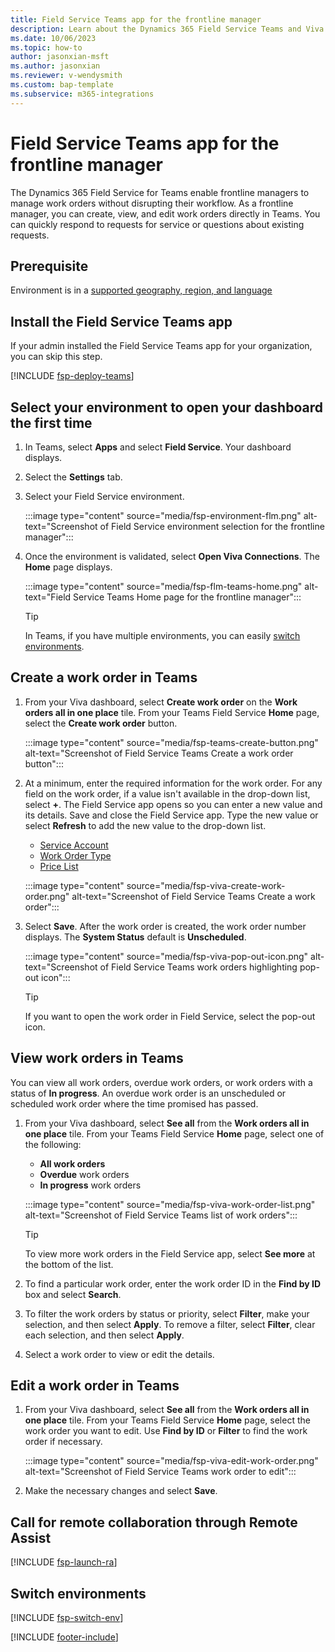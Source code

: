 ```yaml
---
title: Field Service Teams app for the frontline manager
description: Learn about the Dynamics 365 Field Service Teams and Viva Connections app to create, view, and edit work orders.
ms.date: 10/06/2023
ms.topic: how-to
author: jasonxian-msft
ms.author: jasonxian
ms.reviewer: v-wendysmith
ms.custom: bap-template
ms.subservice: m365-integrations
---
```


# Field Service Teams app for the frontline manager

The Dynamics 365 Field Service for Teams enable frontline managers to manage work orders without disrupting their workflow. As a frontline manager, you can create, view, and edit work orders directly in Teams. You can quickly respond to requests for service or questions about existing requests.

## Prerequisite

Environment is in a [supported geography, region, and language](flw-overview.md#supported-geographies-regions-and-languages)

## Install the Field Service Teams app

If your admin installed the Field Service Teams app for your organization, you can skip this step.

[!INCLUDE [fsp-deploy-teams](../includes/fsp-deploy-teams.md)]

## Select your environment to open your dashboard the first time

1. In Teams, select **Apps** and select **Field Service**. Your dashboard displays.

1. Select the **Settings** tab.

1. Select your Field Service environment.

   :::image type="content" source="media/fsp-environment-flm.png" alt-text="Screenshot of Field Service environment selection for the frontline manager":::

1. Once the environment is validated, select **Open Viva Connections**. The **Home** page displays.

   :::image type="content" source="media/fsp-flm-teams-home.png" alt-text="Field Service Teams Home page for the frontline manager":::

   > [!TIP]
   > In Teams, if you have multiple environments, you can easily [switch environments](#switch-environments).

## Create a work order in Teams

1. From your Viva dashboard, select **Create work order** on the **Work orders all in one place** tile. From your Teams Field Service **Home** page, select the **Create work order** button.

   :::image type="content" source="media/fsp-teams-create-button.png" alt-text="Screenshot of Field Service Teams Create a work order button":::

1. At a minimum, enter the required information for the work order. For any field on the work order, if a value isn't available in the drop-down list, select **+**. The Field Service app opens so you can enter a new value and its details. Save and close the Field Service app. Type the new value or select **Refresh** to add the new value to the drop-down list.

   - [Service Account](accounts.md)
   - [Work Order Type](create-work-order-types.md)
   - [Price List](create-price-list.md)

   :::image type="content" source="media/fsp-viva-create-work-order.png" alt-text="Screenshot of Field Service Teams Create a work order":::

1. Select **Save**. After the work order is created, the work order number displays. The **System Status** default is **Unscheduled**.

   :::image type="content" source="media/fsp-viva-pop-out-icon.png" alt-text="Screenshot of Field Service Teams work orders highlighting pop-out icon":::

   > [!TIP]
   > If you want to open the work order in Field Service, select the pop-out icon.

## View work orders in Teams

You can view all work orders, overdue work orders, or work orders with a status of **In progress**. An overdue work order is an unscheduled or scheduled work order where the time promised has passed.

1. From your Viva dashboard, select **See all** from the **Work orders all in one place** tile. From your Teams Field Service **Home** page, select one of the following:

   - **All work orders**
   - **Overdue** work orders
   - **In progress** work orders

   :::image type="content" source="media/fsp-viva-work-order-list.png" alt-text="Screenshot of Field Service Teams list of work orders":::

   > [!TIP]
   > To view more work orders in the Field Service app, select **See more** at the bottom of the list.

1. To find a particular work order, enter the work order ID in the **Find by ID** box and select **Search**.

1. To filter the work orders by status or priority, select **Filter**, make your selection, and then select **Apply**. To remove a filter, select **Filter**, clear each selection, and then select **Apply**.

1. Select a work order to view or edit the details.

## Edit a work order in Teams

1. From your Viva dashboard, select **See all** from the **Work orders all in one place** tile. From your Teams Field Service **Home** page, select the work order you want to edit. Use **Find by ID** or **Filter** to find the work order if necessary.

   :::image type="content" source="media/fsp-viva-edit-work-order.png" alt-text="Screenshot of Field Service Teams work order to edit":::

1. Make the necessary changes and select **Save**.

## Call for remote collaboration through Remote Assist

[!INCLUDE [fsp-launch-ra](../includes/fsp-launch-ra.md)]

## Switch environments

[!INCLUDE [fsp-switch-env](../includes/fsp-switch-env.md)]


[!INCLUDE [footer-include](../includes/footer-banner.md)]
